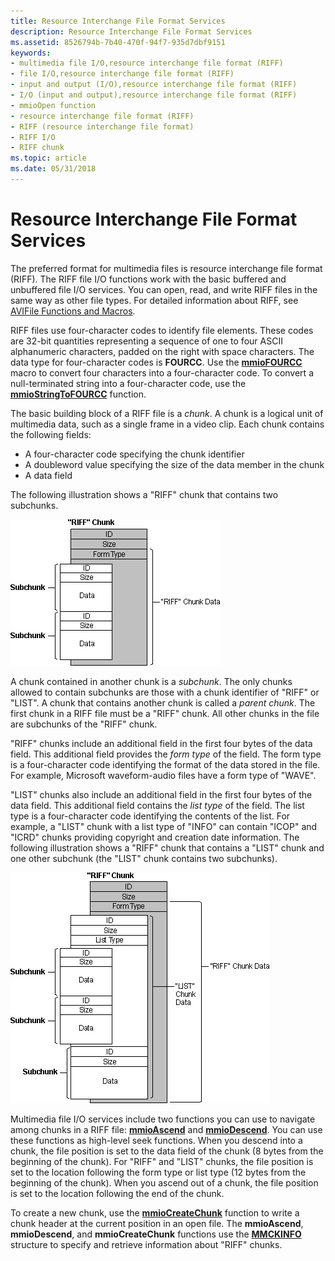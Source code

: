 ```yaml
---
title: Resource Interchange File Format Services
description: Resource Interchange File Format Services
ms.assetid: 8526794b-7b40-470f-94f7-935d7dbf9151
keywords:
- multimedia file I/O,resource interchange file format (RIFF)
- file I/O,resource interchange file format (RIFF)
- input and output (I/O),resource interchange file format (RIFF)
- I/O (input and output),resource interchange file format (RIFF)
- mmioOpen function
- resource interchange file format (RIFF)
- RIFF (resource interchange file format)
- RIFF I/O
- RIFF chunk
ms.topic: article
ms.date: 05/31/2018
---
```


# Resource Interchange File Format Services

The preferred format for multimedia files is resource interchange file format (RIFF). The RIFF file I/O functions work with the basic buffered and unbuffered file I/O services. You can open, read, and write RIFF files in the same way as other file types. For detailed information about RIFF, see [AVIFile Functions and Macros](avifile-functions-and-macros.md).

RIFF files use four-character codes to identify file elements. These codes are 32-bit quantities representing a sequence of one to four ASCII alphanumeric characters, padded on the right with space characters. The data type for four-character codes is **FOURCC**. Use the [**mmioFOURCC**](/windows/win32/api/vfw/nf-vfw-mmiofourcc) macro to convert four characters into a four-character code. To convert a null-terminated string into a four-character code, use the [**mmioStringToFOURCC**](/windows/win32/api/mmiscapi/nf-mmiscapi-mmiostringtofourcc) function.

The basic building block of a RIFF file is a *chunk*. A chunk is a logical unit of multimedia data, such as a single frame in a video clip. Each chunk contains the following fields:

-   A four-character code specifying the chunk identifier
-   A doubleword value specifying the size of the data member in the chunk
-   A data field

The following illustration shows a "RIFF" chunk that contains two subchunks.

![riff chunk that contains two subchunks image](images/mmio1.gif)

A chunk contained in another chunk is a *subchunk*. The only chunks allowed to contain subchunks are those with a chunk identifier of "RIFF" or "LIST". A chunk that contains another chunk is called a *parent chunk*. The first chunk in a RIFF file must be a "RIFF" chunk. All other chunks in the file are subchunks of the "RIFF" chunk.

"RIFF" chunks include an additional field in the first four bytes of the data field. This additional field provides the *form type* of the field. The form type is a four-character code identifying the format of the data stored in the file. For example, Microsoft waveform-audio files have a form type of "WAVE".

"LIST" chunks also include an additional field in the first four bytes of the data field. This additional field contains the *list type* of the field. The list type is a four-character code identifying the contents of the list. For example, a "LIST" chunk with a list type of "INFO" can contain "ICOP" and "ICRD" chunks providing copyright and creation date information. The following illustration shows a "RIFF" chunk that contains a "LIST" chunk and one other subchunk (the "LIST" chunk contains two subchunks).

![riff chunk that contains a list chunk image](images/mmio2.gif)

Multimedia file I/O services include two functions you can use to navigate among chunks in a RIFF file: [**mmioAscend**](/windows/win32/api/mmiscapi/nf-mmiscapi-mmioascend) and [**mmioDescend**](/windows/win32/api/mmiscapi/nf-mmiscapi-mmiodescend). You can use these functions as high-level seek functions. When you descend into a chunk, the file position is set to the data field of the chunk (8 bytes from the beginning of the chunk). For "RIFF" and "LIST" chunks, the file position is set to the location following the form type or list type (12 bytes from the beginning of the chunk). When you ascend out of a chunk, the file position is set to the location following the end of the chunk.

To create a new chunk, use the [**mmioCreateChunk**](/windows/win32/api/mmiscapi/nf-mmiscapi-mmiocreatechunk) function to write a chunk header at the current position in an open file. The **mmioAscend**, **mmioDescend**, and **mmioCreateChunk** functions use the [**MMCKINFO**](/windows/win32/api/mmiscapi/ns-mmiscapi-mmckinfo) structure to specify and retrieve information about "RIFF" chunks.

 

 